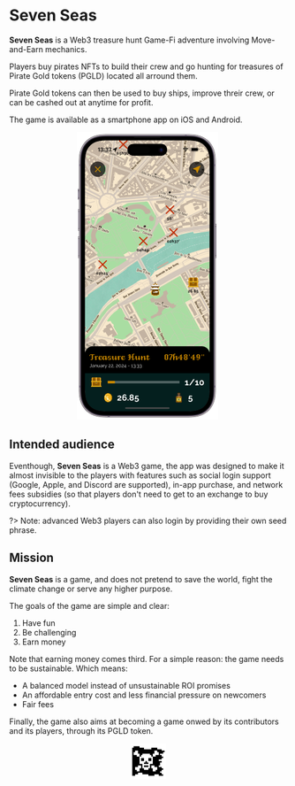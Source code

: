# Seven Seas

**Seven Seas** is a Web3 treasure hunt Game-Fi adventure involving Move-and-Earn mechanics.

Players buy pirates NFTs to build their crew and go hunting for treasures of Pirate Gold tokens (PGLD) located all arround them.

Pirate Gold tokens can then be used to buy ships, improve threir crew, or can be cashed out at anytime for profit.

The game is available as a smartphone app on iOS and Android.

<p align="center">
  <img width="256" src="./img/hunt_screen.png"><span style="width: 120px">&nbsp;</span>
</p>

## Intended audience

Eventhough, **Seven Seas** is a Web3 game, the app was designed to make it almost invisible to the players with features such as social login support (Google, Apple, and Discord are supported), in-app purchase, and network fees subsidies (so that players don't need to get to an exchange to buy cryptocurrency).

?> Note: advanced Web3 players can also login by providing their own seed phrase.

## Mission

**Seven Seas** is a game, and does not pretend to save the world, fight the climate change or serve any higher purpose.

The goals of the game are simple and clear:
1. Have fun
2. Be challenging
3. Earn money

Note that earning money comes third. For a simple reason: the game needs to be sustainable. Which means:
- A balanced model instead of unsustainable ROI promises
- An affordable entry cost and less financial pressure on newcomers
- Fair fees

Finally, the game also aims at becoming a game onwed by its contributors and its players, through its PGLD token.

<p align="center">
  <img width="64" height="64" src="./img/jolly_roger.png">
</p>

